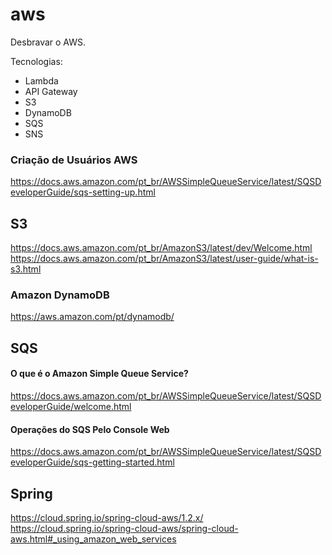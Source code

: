 # aws

Desbravar o AWS.

Tecnologias:

+ Lambda
+ API Gateway
+ S3
+ DynamoDB
+ SQS
+ SNS


### Criação de Usuários AWS
https://docs.aws.amazon.com/pt_br/AWSSimpleQueueService/latest/SQSDeveloperGuide/sqs-setting-up.html

## S3

https://docs.aws.amazon.com/pt_br/AmazonS3/latest/dev/Welcome.html
https://docs.aws.amazon.com/pt_br/AmazonS3/latest/user-guide/what-is-s3.html

### Amazon DynamoDB

https://aws.amazon.com/pt/dynamodb/

## SQS

#### O que é o Amazon Simple Queue Service?
https://docs.aws.amazon.com/pt_br/AWSSimpleQueueService/latest/SQSDeveloperGuide/welcome.html

#### Operações do SQS Pelo Console Web
https://docs.aws.amazon.com/pt_br/AWSSimpleQueueService/latest/SQSDeveloperGuide/sqs-getting-started.html

## Spring

https://cloud.spring.io/spring-cloud-aws/1.2.x/
https://cloud.spring.io/spring-cloud-aws/spring-cloud-aws.html#_using_amazon_web_services


